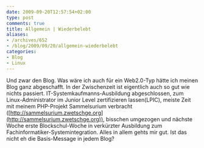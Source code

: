 ```yaml
---
date: 2009-09-20T12:57:54+02:00
type: post
comments: true
title: Allgemein | Wiederbelebt
aliases:
- /archives/652
- /blog/2009/09/20/allgemein-wiederbelebt
categories:
- Blog
- Linux
---
```


Und zwar den Blog. Was wäre ich auch für ein Web2.0-Typ hätte ich meinen
Blog ganz abgeschafft. In der Zwischenzeit ist eigentlich auch so gut wie
nichts passiert. IT-Systemkaufmanns-Ausbildung abgeschlossen, zum
Linux-Administrator im Junior Level zertifizieren lassen(LPIC), meiste Zeit
mit meinem PHP-Projekt Sammelsurium verbracht
([http://sammelsurium.zwetschge.org](http://sammelsurium.zwetschge.org)),
bisschen umgezogen und nächste Woche erste Blockschul-Woche in verkürzter
Ausbildung zum Fachinformatiker-Systemintegration. Alles in allem gehts mir
gut. Ist das nicht eh die Basis-Message in jedem Blog?
